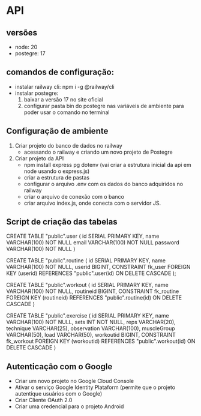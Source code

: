 # API

## versões 
- node: 20
- postegre: 17

## comandos de configuração:
- instalar railway cli: npm i -g @railway/cli
- instalar postegre: 
    1. baixar a versão 17 no site oficial
    2. configurar pasta bin do postegre nas variáveis de ambiente para poder usar o comando no terminal

## Configuração de ambiente
1. Criar projeto do banco de dados no railway
    - acessando o railway e criando um novo projeto de Postegre
2. Criar projeto da API 
    - npm install express pg dotenv (vai criar a estrutura inicial da api em node usando o express.js)
    - criar a estrutura de pastas 
    - configurar o arquivo .env com os dados do banco adquiridos no railway
    - criar o arquivo de conexão com o banco
    - criar arquivo index.js, onde conecta com o servidor JS.


## Script de criação das tabelas

CREATE TABLE "public".user
(
	id SERIAL PRIMARY KEY,
	name VARCHAR(100) NOT NULL
	email VARCHAR(100) NOT NULL
	password VARCHAR(100) NOT NULL
)

CREATE TABLE "public".routine 
(
	id SERIAL PRIMARY KEY, 
	name VARCHAR(100) NOT NULL, 
	userid BIGINT, 
		CONSTRAINT fk_user 
		FOREIGN KEY (userid) 
		REFERENCES "public".user(id) 
		ON DELETE CASCADE
);

CREATE TABLE "public".workout
(
	id SERIAL PRIMARY KEY, 
	name VARCHAR(100) NOT NULL, 
    routineid BIGINT, 
		CONSTRAINT fk_routine 
		FOREIGN KEY (routineid) 
		REFERENCES "public".routine(id) 
		ON DELETE CASCADE
)

CREATE TABLE "public".exercise
(
	id SERIAL PRIMARY KEY, 
	name VARCHAR(100) NOT NULL, 
    sets INT NOT NULL,
    reps VARCHAR(20),
    technique VARCHAR(25),
    observation VARCHAR(100),
    muscleGroup VARCHAR(50),
    load VARCHAR(50),
    workoutid BIGINT, 
		CONSTRAINT fk_workout 
		FOREIGN KEY (workoutid) 
		REFERENCES "public".workout(id) 
		ON DELETE CASCADE
)

## Autenticação com o Google
- Criar um novo projeto no Google Cloud Console
- Ativar o serviço Google Identity Plataform (permite que o projeto autentique usuários com o Google) 
- Criar Cliente OAuth 2.0
- Criar uma credencial para o projeto Android